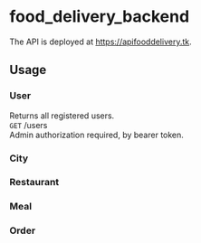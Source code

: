 # food_delivery_backend
The API is deployed at https://apifooddelivery.tk.
## Usage
### User
Returns all registered users.\
`GET` /users\
Admin authorization required, by bearer token.
### City
### Restaurant
### Meal
### Order
